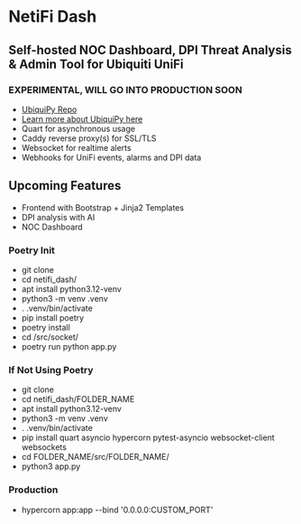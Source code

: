 # NetiFi Dash #

## Self-hosted NOC Dashboard, DPI Threat Analysis & Admin Tool for Ubiquiti UniFi ##
### EXPERIMENTAL, WILL GO INTO PRODUCTION SOON ###

* [UbiquiPy Repo](https://github.com/BCL-FOSS/UbiquiPy-UniFi-Automation)
* [Learn more about UbiquiPy here](https://www.baughcl.com/ubiquipy.html) 
* Quart for asynchronous usage
* Caddy reverse proxy(s) for SSL/TLS
* Websocket for realtime alerts
* Webhooks for UniFi events, alarms and DPI data

## Upcoming Features ##
* Frontend with Bootstrap + Jinja2 Templates
* DPI analysis with AI
* NOC Dashboard 

### Poetry Init ###

* git clone 
* cd netifi_dash/
* apt install python3.12-venv
* python3 -m venv .venv 
* . .venv/bin/activate
* pip install poetry 
* poetry install
* cd /src/socket/
* poetry run python app.py

### If Not Using Poetry ###

* git clone 
* cd netifi_dash/FOLDER_NAME
* apt install python3.12-venv
* python3 -m venv .venv 
* . .venv/bin/activate
* pip install quart asyncio hypercorn pytest-asyncio websocket-client websockets
* cd FOLDER_NAME/src/FOLDER_NAME/ 
* python3 app.py

### Production ###

* hypercorn app:app --bind '0.0.0.0:CUSTOM_PORT'




